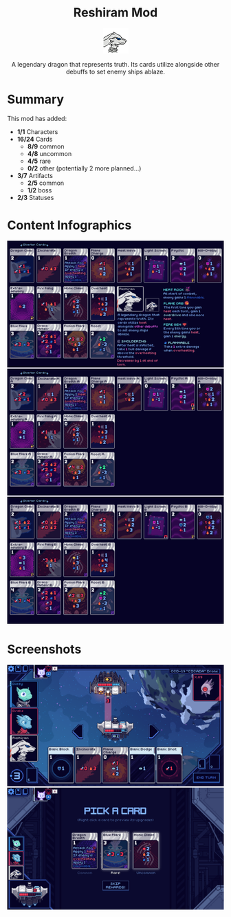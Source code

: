 <!--
This README was made using Louis3797's awesome-readme-template
-->
<div align="center">
  <h1>Reshiram Mod</h1>
  <img src="assets/characters/ReshiramCCMod_character_neutral_0.png" alt="logo" width="auto" height="auto" />
  <p>
    A legendary dragon that represents truth. Its cards utilize alongside other debuffs to set enemy ships ablaze.
  </p>
</div>

<!-- Features -->
# Summary

This mod has added:

- <b>1/1</b> Characters
- <b>16/24</b> Cards
  - <b>8/9</b> common
  - <b>4/8</b> uncommon
  - <b>4/5</b> rare
  - <b>0/2</b> other (potentially 2 more planned...)
- <b>3/7</b> Artifacts
  - <b>2/5</b> common
  - <b>1/2</b> boss
- <b>2/3</b> Statuses

# Content Infographics

<img src="README_assets/infographics/Reshi_Normal.png" alt="screenshot" width="auto" height="auto" />
<img src="README_assets/infographics/Reshi_A.png" alt="screenshot" width="auto" height="auto" />
<img src="README_assets/infographics/Reshi_B.png" alt="screenshot" width="auto" height="auto" />

<!-- Screenshots -->
# Screenshots

<img src="README_assets/screenshots/gameplay_screenshot.png" alt="screenshot" width="auto" height="auto" />
<img src="README_assets/screenshots/card_reward.png" alt="screenshot" width="auto" height="auto" />
